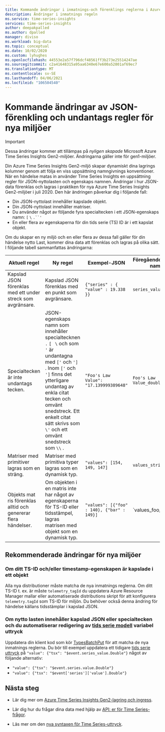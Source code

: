 ```yaml
---
title: Kommande ändringar i inmatnings-och förenklings reglerna i Azure Time Series Insights Gen2 | Microsoft Docs
description: Ändringar i inmatnings regeln
ms.service: time-series-insights
services: time-series-insights
author: deepakpalled
ms.author: dpalled
manager: diviso
ms.workload: big-data
ms.topic: conceptual
ms.date: 10/02/2020
ms.custom: lyhughes
ms.openlocfilehash: 44553e2a57f796dcf48561ff3b273e25514247ae
ms.sourcegitcommit: c2a41648315a95aa6340e67e600a52801af69ec7
ms.translationtype: MT
ms.contentlocale: sv-SE
ms.lasthandoff: 04/06/2021
ms.locfileid: "106504540"
---
```

# <a name="upcoming-changes-to-json-flattening-and-escaping-rules-for-new-environments"></a>Kommande ändringar av JSON-förenkling och undantags regler för nya miljöer

> [!IMPORTANT]
> Dessa ändringar kommer att tillämpas på *nyligen skapade* Microsoft Azure Time Series Insights Gen2-miljöer. Ändringarna gäller inte för gen1-miljöer.

Din Azure Time Series Insights Gen2-miljö skapar dynamiskt dina lagrings kolumner genom att följa en viss uppsättning namngivnings konventioner. När en händelse matas in använder Time Series Insights en uppsättning regler för JSON-nyttolasten och egenskaps namnen. Ändringar i hur JSON-data förenklas och lagras i praktiken för nya Azure Time Series Insights Gen2-miljöer i juli 2020. Den här ändringen påverkar dig i följande fall:

* Din JSON-nyttolast innehåller kapslade objekt.
* Din JSON-nyttolast innehåller matriser.
* Du använder något av följande fyra specialtecken i ett JSON-egenskaps namn: `[` `\` `.``'`
* En eller flera av egenskaperna för din tids serie (TS) ID är i ett kapslat objekt.

Om du skapar en ny miljö och en eller flera av dessa fall gäller för din händelse nytto Last, kommer dina data att förenklas och lagras på olika sätt. I följande tabell sammanfattas ändringarna:

| Aktuell regel | Ny regel | Exempel-JSON | Föregående kolumn namn | Nytt kolumnnamn
|---|---| ---| ---|  ---|
| Kapslad JSON förenklas med ett under streck som avgränsare. |Kapslad JSON förenklas med en punkt som avgränsare.  | ``{"series" : { "value" : 19.338 }}`` | `series_value_double` |`series.value_double` |
| Specialtecken är inte undantags tecken. | JSON-egenskaps namn som innehåller specialtecknen `.` `[`   `\` och som `'` är undantagna med `['` och `']` . Inom `['` och `']` finns det ytterligare undantag av enkla citat tecken och omvänt snedstreck. Ett enkelt citat sätt skrivs som `\'` och ett omvänt snedstreck som `\\` .  | ```"Foo's Law Value": "17.139999389648"``` | `Foo's Law Value_double` | `['Foo\'s Law Value']_double` |
| Matriser med primitiver lagras som en sträng. | Matriser med primitiva typer lagras som en dynamisk typ.  | `"values": [154, 149, 147]` | `values_string`  | `values_dynamic` |
Objekts mat ris förenklas alltid och genererar flera händelser. | Om objekten i en matris inte har något av egenskaperna för TS-ID eller tidsstämpel, lagras matrisen med objekt som en dynamisk typ. | `"values": [{"foo" : 140}, {"bar" : 149}]` | `values_foo_long | values_bar_long` | `values_dynamic` |

## <a name="recommended-changes-for-new-environments"></a>Rekommenderade ändringar för nya miljöer

### <a name="if-your-ts-id-andor-timestamp-property-is-nested-within-an-object"></a>Om ditt TS-ID och/eller timestamp-egenskapen är kapslade i ett objekt

Alla nya distributioner måste matcha de nya inmatnings reglerna. Om ditt TS-ID t. ex. är måste `telemetry_tagId` du uppdatera Azure Resource Manager mallar eller automatiserade distributions skript för att konfigurera `telemetry.tagId` som TS-ID för miljön. Du behöver också denna ändring för händelse källans tidsstämplar i kapslad JSON.

### <a name="if-your-payload-contains-nested-json-or-special-characters-and-you-automate-authoring-time-series-model-variable-expressions"></a>Om nytto lasten innehåller kapslad JSON eller specialtecken och du automatiserar redigering av [tids serie modell](./concepts-model-overview.md) variabel uttryck

Uppdatera din klient kod som kör [TypesBatchPut](/rest/api/time-series-insights/dataaccessgen2/timeseriestypes/executebatch#typesbatchput) för att matcha de nya inmatnings reglerna. Du bör till exempel uppdatera ett tidigare [tids serie uttryck](/rest/api/time-series-insights/reference-time-series-expression-syntax) på `"value": {"tsx": "$event.series_value.Double"}` något av följande alternativ:

* `"value": {"tsx": "$event.series.value.Double"}`
* `"value": {"tsx": "$event['series']['value'].Double"}`

## <a name="next-steps"></a>Nästa steg

* Lär dig mer om [Azure Time Series Insights Gen2-lagring och ingress](./concepts-ingestion-overview.md).

* Lär dig hur du frågar dina data med hjälp av [API: er för Time Series-frågor](./concepts-query-overview.md).

* Läs mer om den [nya syntaxen för Time Series-uttryck](/rest/api/time-series-insights/reference-time-series-expression-syntax).